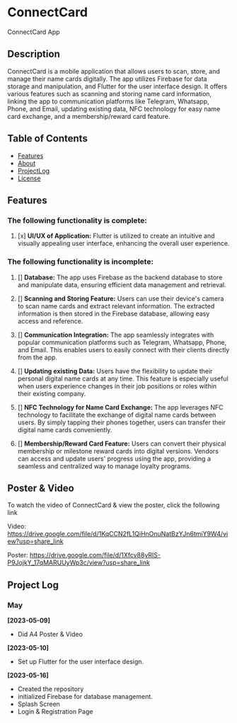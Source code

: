 # ConnectCard

ConnectCard App

## Description

ConnectCard is a mobile application that allows users to scan, store, and manage their name cards digitally. The app utilizes Firebase for data storage and manipulation, and Flutter for the user interface design. It offers various features such as scanning and storing name card information, linking the app to communication platforms like Telegram, Whatsapp, Phone, and Email, updating existing data, NFC technology for easy name card exchange, and a membership/reward card feature.

## Table of Contents

- [Features](#features)
- [About](#Video+Poster)
- [ProjectLog](#projectlog)
- [License](#license)

## Features

### The following functionality is complete:

1. [x] **UI/UX of Application:** Flutter is utilized to create an intuitive and visually appealing user interface, enhancing the overall user experience.

### The following functionality is incomplete:

1. [] **Database:** The app uses Firebase as the backend database to store and manipulate data, ensuring efficient data management and retrieval. 

2. [] **Scanning and Storing Feature:** Users can use their device's camera to scan name cards and extract relevant information. The extracted information is then stored in the Firebase database, allowing easy access and reference.

3. [] **Communication Integration:** The app seamlessly integrates with popular communication platforms such as Telegram, Whatsapp, Phone, and Email. This enables users to easily connect with their clients directly from the app.

4. [] **Updating existing Data:** Users have the flexibility to update their personal digital name cards at any time. This feature is especially useful when users experience changes in their job positions or roles within their existing company.

5. [] **NFC Technology for Name Card Exchange:** The app leverages NFC technology to facilitate the exchange of digital name cards between users. By simply tapping their phones together, users can transfer their digital name cards conveniently.

6. [] **Membership/Reward Card Feature:** Users can convert their physical membership or milestone reward cards into digital versions. Vendors can access and update users' progress using the app, providing a seamless and centralized way to manage loyalty programs.

## Poster & Video

To watch the video of ConnectCard & view the poster, click the following link

Video: https://drive.google.com/file/d/1KqCCN2fL1QiHnOnuNatBzYJn6tmiY9W4/view?usp=share_link

Poster: https://drive.google.com/file/d/1Xfcv88yRIS-P9JojkY_17qMARUUyWp3c/view?usp=share_link

## Project Log

### May
**[2023-05-09]** 
- Did A4 Poster & Video

**[2023-05-10]** 
- Set up Flutter for the user interface design.

**[2023-05-16]** 
- Created the repository
- initialized Firebase for database management.
- Splash Screen
- Login & Registration Page
